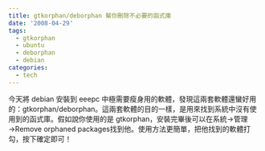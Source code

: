 ```yaml
---
title: gtkorphan/deborphan 幫你刪除不必要的函式庫
date: '2008-04-29'
tags:
  - gtkorphan
  - ubuntu
  - deborphan
  - debian
categories:
  - tech
---
```

今天將 debian 安裝到 eeepc 中極需要瘦身用的軟體，發現這兩套軟體還蠻好用的：gtkorphan/deborphan。這兩套軟體的目的一樣，是用來找到系統中沒有使用到的函式庫。假如說你使用的是 gtkorphan，安裝完畢後可以在系統→管理→Remove orphaned packages找到他。使用方法更簡單，把他找到的軟體打勾，按下確定即可！
